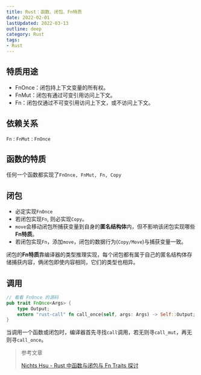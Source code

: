 ```yaml
---
title: Rust：函数、闭包、Fn特质
date: 2022-02-01
lastUpdated: 2022-03-13
outline: deep
category: Rust
tags:
- Rust
---
```


## 特质用途

- FnOnce：闭包持上下文变量的所有权。
- FnMut：闭包有通过可变引用访问上下文。
- Fn：闭包仅通过不可变引用访问上下文，或不访问上下文。



## 依赖关系

`Fn` : `FnMut` : `FnOnce`



## 函数的特质

任何一个函数都实现了`FnOnce, FnMut, Fn, Copy`



## 闭包

- 必定实现`FnOnce`
- 若闭包实现`Fn`, 则必实现`Copy`。
- `move`会移动闭包所捕获变量到自身的**匿名结构体**内，但不影响该闭包实现哪些**Fn特质**。
- 若闭包实现`Fn`，添加`move`，闭包的数据行为(`Copy/Move`)与捕获变量一致。

闭包的**Fn特质**靠编译器的类型推理实现，每个闭包都有属于自己的匿名结构体存储捕获内容，俩闭包即使内容相同，它们的类型也相异。



## 调用

```rust
// 看看 FnOnce 的源码
pub trait FnOnce<Args> {
    type Output;
    extern "rust-call" fn call_once(self, args: Args) -> Self::Output;
}
```

当调用一个函数或闭包时，编译器首先寻找`call`调用，若无则寻`call_mut`，再无则寻`call_once`。

> 参考文章
>
> [Nichts Hsu - Rust 中函数与闭包与 Fn Traits 探讨](https://nihil.cc/posts/rust_fn_traits/)
